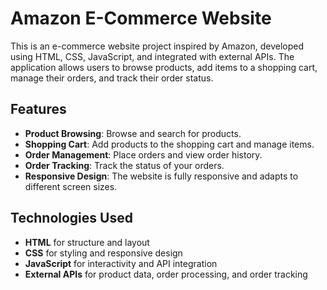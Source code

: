 # Amazon E-Commerce Website

This is an e-commerce website project inspired by Amazon, developed using HTML, CSS, JavaScript, and integrated with external APIs. The application allows users to browse products, add items to a shopping cart, manage their orders, and track their order status.

## Features

- **Product Browsing**: Browse and search for products.
- **Shopping Cart**: Add products to the shopping cart and manage items.
- **Order Management**: Place orders and view order history.
- **Order Tracking**: Track the status of your orders.
- **Responsive Design**: The website is fully responsive and adapts to different screen sizes.

## Technologies Used

- **HTML** for structure and layout
- **CSS** for styling and responsive design
- **JavaScript** for interactivity and API integration
- **External APIs** for product data, order processing, and order tracking
